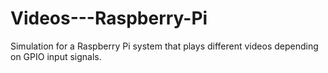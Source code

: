 # Videos---Raspberry-Pi
Simulation for a Raspberry Pi system that plays different videos depending on GPIO input signals.
